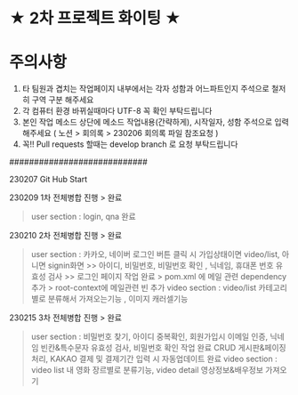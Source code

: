 # ★ 2차 프로젝트 화이팅 ★

# 주의사항
1. 타 팀원과 겹치는 작업페이지 내부에서는 각자 성함과 어느파트인지 주석으로 철저히 구역 구분 해주세요
2. 각 컴퓨터 환경 바뀌실때마다 UTF-8 꼭 확인 부탁드립니다
3. 본인 작업 메소드 상단에 메소드 작업내용(간략하게), 시작일자, 성함 주석으로 입력해주세요 ( 노션 > 회의록 > 230206 회의록 파일 참조요청 )
4. 꼭!! Pull requests 할때는 develop branch 로 요청 부탁드립니다

############################

230207 Git Hub Start

230209 1차 전체병합 진행 > 완료
  > user section : login, qna 완료
  
230210 2차 전체병합 진행 > 완료
  > user section : 카카오, 네이버 로그인 버튼 클릭 시 가입상태이면 video/list, 아니면 signin화면
    >> 아이디, 비밀번호, 비밀번호 확인 , 닉네임, 휴대폰 번호 유효성 검사
    >> 로그인 페이지 작업 완료
    > pom.xml 에 메일 관련 dependency 추가
    > root-context에 메일관련 빈 추가
  > video section : video/list 카테고리별로 분류해서 가져오는기능 , 이미지 캐러셀기능
  
230215 3차 전체병합 진행 > 완료
  > user section : 비밀번호 찾기, 아이디 중복확인, 회원가입시 이메일 인증, 닉네임 빈칸&특수문자 유효성 검사, 비밀번호 확인 작업 완료
  > CRUD 게시판&페이징 처리, KAKAO 결제 및 결제기간 입력 시 자동업데이트 완료
  > video section : video list 내 영화 장르별로 분류기능, video detail 영상정보&배우정보 가져오기 
